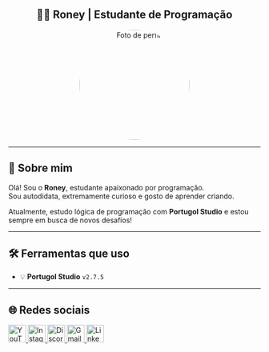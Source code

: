 <h2 align="center">👨‍💻 Roney | Estudante de Programação</h2>

<p align="center">
  <img src="perfil.gif" width="220" style="border-radius: 50%;" alt="Foto de perfil" />
</p>

---

## 📌 Sobre mim

Olá! Sou o **Roney**, estudante apaixonado por programação.  
Sou autodidata, extremamente curioso e gosto de aprender criando.

Atualmente, estudo lógica de programação com **Portugol Studio** e estou sempre em busca de novos desafios!

---

## 🛠️ Ferramentas que uso

- 💡 **Portugol Studio** `v2.7.5`  
---

## 🌐 Redes sociais

<div align="left">
  <a href="https://youtube.com" target="_blank">
    <img src="https://img.shields.io/static/v1?message=YouTube&logo=youtube&label=&color=FF0000&logoColor=white&labelColor=&style=for-the-badge" height="35" alt="YouTube logo" />
  </a>
  <a href="https://instagram.com" target="_blank">
    <img src="https://img.shields.io/static/v1?message=Instagram&logo=instagram&label=&color=E4405F&logoColor=white&labelColor=&style=for-the-badge" height="35" alt="Instagram logo" />
  </a>
  <a href="https://discord.com" target="_blank">
    <img src="https://img.shields.io/static/v1?message=Discord&logo=discord&label=&color=7289DA&logoColor=white&labelColor=&style=for-the-badge" height="35" alt="Discord logo" />
  </a>
  <a href="mailto:seuemail@gmail.com">
    <img src="https://img.shields.io/static/v1?message=Gmail&logo=gmail&label=&color=D14836&logoColor=white&labelColor=&style=for-the-badge" height="35" alt="Gmail logo" />
  </a>
  <a href="https://linkedin.com" target="_blank">
    <img src="https://img.shields.io/static/v1?message=LinkedIn&logo=linkedin&label=&color=0077B5&logoColor=white&labelColor=&style=for-the-badge" height="35" alt="LinkedIn logo" />
  </a>
</div>
